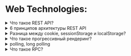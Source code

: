 # Web Technologies:

<details>
<summary>Что такое REST API?</summary>
<br />
<b>REST</b> (Representational State Transfer)  - это концепция (архитектура) для организации взаимодействия между независимыми объектами (приложениями) посредством протокола HTTP.
Включает в себя набор принципов (рекомендаций) взаимодействия клиент-серверных приложений. Обычно он представлен в формате JSON.

Основная идея REST API - разделение разных операций (чаще всего CRUD) при обращении к одному и тому же URL с помощью HTTP-методов.

Клиент посещает URL-адрес и отправляет серверу запрос, чтобы получить ответ.

![Test Image 4](https://github.com/danil2703/frontend-interview/blob/main/assets/web-technologies/1.png)
</details>

<details>
<summary>6 принципов архитектуры REST API</summary>
<br />

### 1. Клиент-серверная модель
Этот принцип требует отделять друг от друга два понятия: клиент и сервер.

Сервер — программа, в которой хранятся и обрабатываются ресурсы. Сервер может располагаться на одном или нескольких компьютерах; но даже в одном компьютере может быть несколько виртуальных серверов.

Клиент — программа, которая запрашивает у сервера доступ к ресурсам. Для этого она использует API.

### 2. Отсутствие состояния
Это значит, что на сервере не хранится никаких данных о прошлых взаимодействиях с клиентом — каждый запрос должен содержать всю информацию для его обработки.

Это снижает нагрузку на сервер, что особенно полезно, если к нему подключено одновременно много клиентов. Не нужно хранить дополнительную информацию о прошлых обращениях каждого из них. Достаточно обработать каждый запрос в отдельности.

### 3. Кэшируемость
Это ограничение требует, чтобы для данных в ответе на запрос явно было указано -- можно их кэшировать или нет. Если ответ поддерживает кэширование, то клиент имеет право повторно использовать данные в последующих эквивалентных запросов без обращения на сервер.

### 4. Единообразие интерфейса

Файлы обычно передаются клиенту не в том виде, в котором хранятся на сервере. В вебе их часто преобразуют в JSON или XML и только потом отправляют клиенту. Ответ на запросы к новому ресурсу должен приходить в том же формате, что и к старым, и сразу же содержать дополнительную информацию: что разрешается делать с ресурсом, можно ли его изменять и удалять на сервере и так далее.

REST накладывает на интерфейс четыре ограничения: 1) идентичность ресурсов; 2) манипуляция над ресурсами через представление; 3) исчерпывающие, понятные человеку сообщения; 4) гипермедиа (hypermedia) как движок для состояния приложения (HATEOAS).

### 5. Многоуровневая система

Многоуровневость достигается засчёт ограничения поведения компонентов таким образом, что компоненты "не видят" другие компоненты, кроме расположенных на ближайших уровнях, с которыми они взаимодействуют.

Между сервером и клиентом могут быть несколько промежуточных узлов, выполняющих вспомогательные функции, — прокси-серверы.

Они используются для кэширования, обеспечения безопасности, дополнительной обработки данных. Если основных серверов несколько, то дополнительные серверы-балансировщики могут распределять нагрузку между ними и решать, в какой из них направлять запрос:

Никто из участников цепочки не знает всего пути, который проходит запрос, — только своих «соседей» справа и слева.

![Test Image 4](https://github.com/danil2703/frontend-interview/blob/main/assets/web-technologies/2.png)

### 6. Код по требованию (необязательно)

Является необязательным принципом.

</details>

<details>
<summary>Разница между cookie, sessionStorage и localStorage?</summary>
<br />
<table>
    <thead>
        <tr>
            <th></th>
            <th><code>cookie</code></th>
            <th><code>localStorage</code></th>
            <th><code>sessionStorage</code></th>
        </tr>
    </thead>
    <tbody>
        <tr>
            <td>Инициатор</td>
            <td>Клиент или сервер. Сервер может использовать заголовок <code>Set-Cookie</code></td>
            <td>Клиент</td>
            <td>Клиент</td>
        </tr>
        <tr>
            <td>Срок хранения</td>
            <td>Устанавливается вручную</td>
            <td>Всегда</td>
            <td>До закрытия вкладки</td>
        </tr>
        <tr>
            <td>Хранение между сессиями</td>
            <td>Зависит от установки срока хранения</td>
            <td>Да</td>
            <td>Нет</td>
        </tr>
        <tr>
            <td>Отправка на сервер с каждым HTTP-запросом</td>
            <td>автоматически, с помощью заголовка <code>Cookie</code></td>
            <td>Нет</td>
            <td>Нет</td>
        </tr>
        <tr>
            <td>Емкость (на один домен)</td>
            <td>4 КБ</td>
            <td>5 МБ</td>
            <td>5 МБ</td>
        </tr>
        <tr>
            <td>Доступность</td>
            <td>В любом окне</td>
            <td>В любом окне</td>
            <td>В той же вкладке</td>
        </tr>
    </tbody>
</table>
</details>

<details>
<summary>Что такое прогрессивный рендеринг?</summary>
<br />
Чтобы понять что такое progressive rendering, нужно понимать отличие client-side rendering от server-side rendering.

При client-side rendering (CSR) контент отрисовывается на стороне клиента (в браузере). Такой подход используется в React, когда браузеру отсылается практически пустой HTML-документ, а потом запускается скрипт, который генерирует HTML в указанном скрипту теге. Как правило это `<div id="root">`. Пользователь будет видеть пустую страницу, пока JS-файл полностью не загрузится.

При server-side rendering (SSR) HTML-разметка генерируется на сервере, отсылается браузеру и после этого отрисовывается на клиенте. Пользователь увидит контент сразу же, но не сможет взаимодействовать со страницей, пока не загрузится JS-файл.

При использовании прогрессивного рендеринга, кусочки HTML генерируется на сервере и отсылаются браузеру в порядке их приоритетности. То есть, элементы с самым высоким приоритетом (например `<header>`, фон, главная интерактивная часть страницы) генерируются на сервере, отсылаются браузеру и отрисовываются в первую очередь. Это позволяет пользователю увидеть самый важный контент как можно скорее, не дожидаясь полной загрузки всего контента. То есть, progressive rendering что-то среднее между client-side rendering и server-side rendering.

Техники реализации прогрессивного рендеринга:

Ленивая загрузка (Lazy Loading). Загрузка контента по мере необходимости. Например, если страница достаточно большая, не нужно загружать изображения вне вьюпорта. Загрузка изображения стартует за некоторое время до того как она появится во вьюпорте. Эту же технику можно использовать для загрузки контента изначально скрытых элементов. Например, можно загрузить контент закрытого меню когда пользователь наводит курсор на кнопку открытия.
Приоритизация контента. Например, не загружать изначально все CSS-стили. Добавлять в `<head>` загрузку только тех стилей, которые нужны для текущей видимой области HTML-документа. Остальные стили можно добавить в `<body>`.

</details>


<details>
<summary>polling, long polling</summary>
<br />

### Polling
1. Отправляем запрос на сервер.
2. Получаем немедленный ответ.
3. Повторяем это действие каждые X секунд/минут/etc., чтобы получать актуальные данные для приложения (setInterval).

Такой подход подразумевает большое количество запросов на сервер. Это создаёт определённую нагрузку на сетевой трафик. Ресурсы сервера нагружаются только во время запроса, но выгружаются как только был отдан ответ.

### Плюсы:

* Простота реализации. Причём, простота реализации тут достаточно условная. Клиентская часть – довольно проста, а вот сервер получает сразу большой поток запросов. Даже если клиент ушёл пить чай – его браузер каждые 10 секунд будет «долбить» сервер запросами. Готов ли сервер к такому?

### Минусы:

* Лишний входящий трафик на сервер. При каждом запросе браузер передает множество заголовков и в ответ получает, кроме данных, также заголовки. Для некоторых приложений трафик заголовков может в 10 и более раз превосходить трафик реальных данных.
* Задержки между событием и уведомлением. Сервер отсылает данные не тогда, когда они появились, а когда прилетит новый запрос.
* Серверу приходится хранить события пока клиент не заберет их или пока они не устареют. Это можно перекрыть, добавив кеширующий слой типа Varnish (потребуется больше памяти).

### Long Polling

1. Отправляем запрос на сервер.
2. Соединение не закрывается сервером, пока не появится сообщение.
3. Когда сообщение появилось – сервер отвечает на запрос, пересылая данные.
4. Браузер тут же делает новый запрос.

Улучшенный вариант предыдущего метода. Клиент отправляет запрос на сервер, сервер держит открытое соединение (thread) пока не придут какие-нибудь данные или клиент не отключится самостоятельно. Как только данные пришли — отправляется ответ и соединение закрывается, открывается следующее и так далее.

##### Плюсы:
* Минимальное количество запросов. Не нужно постоянно «долбать» сервер запросами.
* Realtime-отдача данных.
##### Минусы:
* Потребляет больше серверных ресурсов. Нагрузка существенно увеличивается, если входящие данные имеют большой размер.


</details>

<details>
<summary>Что такое RPC?</summary>
<br />
<b>RPC</b> (Remote Procedure Call) — это способ, позволяющий программе на одном компьютере вызвать функцию на другом компьютере так, будто эта функция находится на первом компьютере. Представьте, что вы просите друга сделать что-то за вас — это и есть идея RPC.

RPC работает следующим образом:

Клиент (тот, кто делает запрос) отправляет запрос на сервер, сообщая, какую функцию он хочет выполнить и какие данные нужно использовать (аргументы).
Сервер (тот, кто обрабатывает запрос) получает запрос, выполняет функцию и отправляет результат обратно клиенту.

В RPC клиент вызывает функции напрямую, используя бинарные форматы для передачи данных, тогда как в REST используются стандартные HTTP-запросы и текстовые форматы, такие как JSON или XML.

RPC лучше подходит для внутреннего взаимодействия между микросервисами из-за высокой производительности и низкого оверхеда. Применяется, когда важна скорость и эффективность передачи данных.

### Преимущество RPC:

RPC может быть быстрее и эффективнее за счет использования бинарных форматов данных и прямых вызовов функций, что снижает оверхед по сравнению с REST.
Бинарные форматы (например, Protocol Buffers) более компактны и быстрее обрабатываются.
Вызов функций напрямую упрощает структуру взаимодействия и уменьшает задержки.
В высоконагруженных системах, где важна минимальная задержка и максимальная производительность, использование RPC позволяет ускорить обмен данными между сервисами.

</details>
